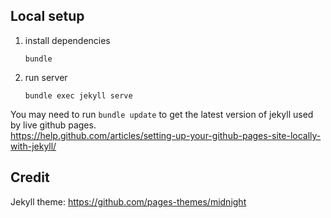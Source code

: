 ## Local setup
1. install dependencies
    ```
    bundle
    ```
1. run server
    ```
    bundle exec jekyll serve
    ```  
You may need to run ```bundle update``` to get the latest version of jekyll used by live github pages.  
https://help.github.com/articles/setting-up-your-github-pages-site-locally-with-jekyll/

## Credit
Jekyll theme: https://github.com/pages-themes/midnight
